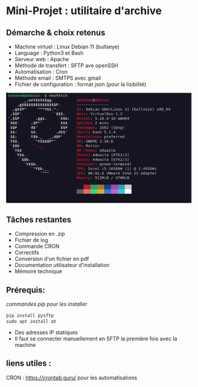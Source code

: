 # Mini-Projet : utilitaire d'archive

## Démarche & choix retenus

- Machine virtuel : Linux Debian 11 (bullseye)
- Language : Python3 et Bash
- Serveur web : Apache
- Méthode de transfert : SFTP ave openSSH
- Automatisation : Cron
- Méthode email : SMTPS avec gmail
- Fichier de configuration : format json (pour la lisibilité)

![alt text](neofetch.png)

## Tâches restantes

- Compression en .zip
- Fichier de log
- Commande CRON
- Correctifs
- Conversion d'un fichier en pdf
- Documentation utilisateur d'installation
- Mémoire technique

## Prérequis:

_commandes pip pour les installer_

    pip install pysftp
    sudo apt install at

- Des adresses IP statiques
- Il faut se connecter manuellement en SFTP la première fois avec la machine

## liens utiles :

CRON : https://crontab.guru/ pour les automatisations
